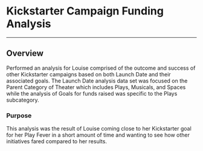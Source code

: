 # Kickstarter Campaign Funding Analysis
---
## Overview
Performed an analysis for Louise comprised of the outcome and success of other Kickstarter campaigns based on both Launch Date and their associated goals.   The Launch Date analysis data set was focused on the Parent Category of Theater which includes Plays, Musicals, and Spaces while the analysis of Goals for funds raised was specific to the Plays subcategory.   

### Purpose
This analysis was the result of Louise coming close to her Kickstarter goal for her Play Fever in a short amount of time and wanting to see how other initiatives fared compared to her results.
